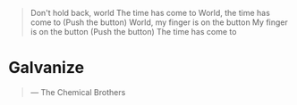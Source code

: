 > Don't hold back, world
> The time has come to
> World, the time has come to (Push the button)
> World, my finger is on the button
> My finger is on the button (Push the button)
> The time has come to

# Galvanize

>
> — The Chemical Brothers
